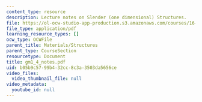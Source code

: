 ```yaml
---
content_type: resource
description: Lecture notes on Slender (one dimensional) Structures.
file: https://ol-ocw-studio-app-production.s3.amazonaws.com/courses/16-01-unified-engineering-i-ii-iii-iv-fall-2005-spring-2006/b05b9c5799b432cc8c3a3503da5656ce_gm1_4_notes.pdf
file_type: application/pdf
learning_resource_types: []
ocw_type: OCWFile
parent_title: Materials/Structures
parent_type: CourseSection
resourcetype: Document
title: gm1_4_notes.pdf
uid: b05b9c57-99b4-32cc-8c3a-3503da5656ce
video_files:
  video_thumbnail_file: null
video_metadata:
  youtube_id: null
---
```

